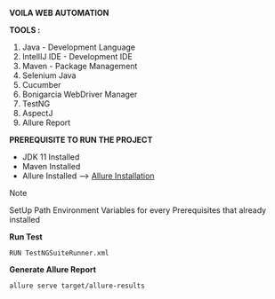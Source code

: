 **VOILA WEB AUTOMATION**

**TOOLS :**
1. Java - Development Language
2. IntellIJ IDE - Development IDE
3. Maven - Package Management
4. Selenium Java
5. Cucumber
6. Bonigarcia WebDriver Manager
7. TestNG
8. AspectJ
9. Allure Report

**PREREQUISITE TO RUN THE PROJECT**
- JDK 11 Installed
- Maven Installed
- Allure Installed --> [Allure Installation](https://allurereport.org/docs/install-for-windows/)

>[!NOTE]
>SetUp Path Environment Variables for every Prerequisites that already installed

**Run Test**
```
RUN TestNGSuiteRunner.xml
```

**Generate Allure Report**
```
allure serve target/allure-results
```
